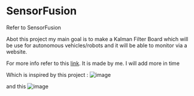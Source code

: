 # SensorFusion
Refer to SensorFusion

Abot this project my main goal is to make a Kalman Filter Board which will be use for autonomous vehicles/robots and it will be able to monitor via a 
website.


For more info refer to this [link](https://miro.com/app/board/uXjVPs44aSw=/). It is made by me. I will add more in time


Which is inspired by this project : 
![image](https://user-images.githubusercontent.com/58080774/234218252-76a4bbfb-f670-46df-ba0b-f08bd1d2b1ac.png)

and this
![image](https://user-images.githubusercontent.com/58080774/234218457-15f0841c-7792-4082-a933-2bec2be2c439.png)








